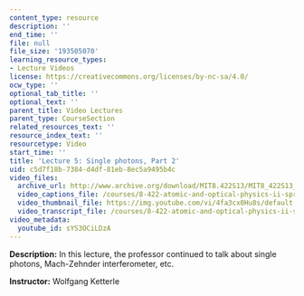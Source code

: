 ```yaml
---
content_type: resource
description: ''
end_time: ''
file: null
file_size: '193505070'
learning_resource_types:
- Lecture Videos
license: https://creativecommons.org/licenses/by-nc-sa/4.0/
ocw_type: ''
optional_tab_title: ''
optional_text: ''
parent_title: Video Lectures
parent_type: CourseSection
related_resources_text: ''
resource_index_text: ''
resourcetype: Video
start_time: ''
title: 'Lecture 5: Single photons, Part 2'
uid: c5d7f18b-7384-d4df-81eb-8ec5a9495b4c
video_files:
  archive_url: http://www.archive.org/download/MIT8.422S13/MIT8_422S13_lec05-2_300k.mp4
  video_captions_file: /courses/8-422-atomic-and-optical-physics-ii-spring-2013/5b748ed118695ba89c0f5749fe373f6f_sYS3OCiLDzA.vtt
  video_thumbnail_file: https://img.youtube.com/vi/4fa3cx0Hu8s/default.jpg
  video_transcript_file: /courses/8-422-atomic-and-optical-physics-ii-spring-2013/eeb9b1e58827fd37dd2dd6a66a8c0ab5_sYS3OCiLDzA.pdf
video_metadata:
  youtube_id: sYS3OCiLDzA
---
```


**Description:** In this lecture, the professor continued to talk about single photons, Mach-Zehnder interferometer, etc.

**Instructor:** Wolfgang Ketterle

